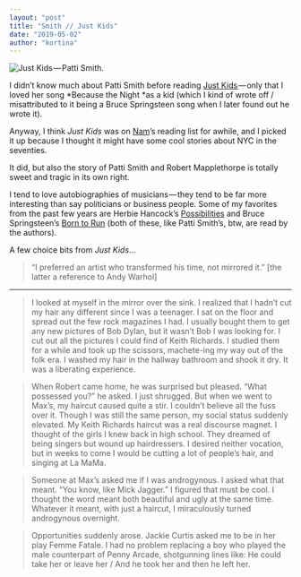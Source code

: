 ```yaml
---
layout: "post"
title: "Smith // Just Kids"
date: "2019-05-02"
author: "kortina"
---
```



![Just Kids — Patti Smith.](https://cdn-images-1.medium.com/max/2560/0*xti17gy-NnwxyN0z.jpg)

I didn’t know much about Patti Smith before reading [Just Kids ](https://www.amazon.com/Just-Kids/dp/B005EJFVHY/ref=tmm_aud_swatch_0?tag=kortina0e-20)— only that I loved her song *Because the Night *as a kid (which I kind of wrote off / misattributed to it being a Bruce Springsteen song when I later found out he wrote it).

Anyway, I think *Just Kids* was on [Nam](https://medium.com/@namratalpatel)’s reading list for awhile, and I picked it up because I thought it might have some cool stories about NYC in the seventies.

It did, but also the story of Patti Smith and Robert Mapplethorpe is totally sweet and tragic in its own right.

I tend to love autobiographies of musicians — they tend to be far more interesting than say politicians or business people. Some of my favorites from the past few years are Herbie Hancock’s [Possibilities](https://www.amazon.com/Herbie-Hancock-Possibilities/dp/B00OGOQ2F8/ref=tmm_aud_swatch_0?tag=kortina0e-20) and Bruce Springsteen’s [Born to Run](https://www.amazon.com/Born-to-Run/dp/B01BNVRATS/ref=tmm_aud_swatch_0?tag=kortina0e-20) (both of these, like Patti Smith’s, btw, are read by the authors).

A few choice bits from *Just Kids*…

> “I preferred an artist who transformed his time, not mirrored it.” [the latter a reference to Andy Warhol]

---

> I looked at myself in the mirror over the sink. I realized that I hadn’t cut my hair any different since I was a teenager. I sat on the floor and spread out the few rock magazines I had. I usually bought them to get any new pictures of Bob Dylan, but it wasn’t Bob I was looking for. I cut out all the pictures I could find of Keith Richards. I studied them for a while and took up the scissors, machete-ing my way out of the folk era. I washed my hair in the hallway bathroom and shook it dry. It was a liberating experience.

> When Robert came home, he was surprised but pleased. “What possessed you?” he asked. I just shrugged. But when we went to Max’s, my haircut caused quite a stir. I couldn’t believe all the fuss over it. Though I was still the same person, my social status suddenly elevated. My Keith Richards haircut was a real discourse magnet. I thought of the girls I knew back in high school. They dreamed of being singers but wound up hairdressers. I desired neither vocation, but in weeks to come I would be cutting a lot of people’s hair, and singing at La MaMa.

> Someone at Max’s asked me if I was androgynous. I asked what that meant. “You know, like Mick Jagger.” I figured that must be cool. I thought the word meant both beautiful and ugly at the same time. Whatever it meant, with just a haircut, I miraculously turned androgynous overnight.

> Opportunities suddenly arose. Jackie Curtis asked me to be in her play Femme Fatale. I had no problem replacing a boy who played the male counterpart of Penny Arcade, shotgunning lines like: He could take her or leave her / And he took her and then he left her.

